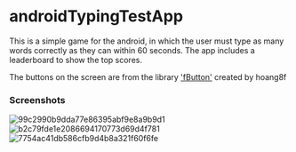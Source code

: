 # androidTypingTestApp

This is a simple game for the android, in which the user must type as many words correctly as they can within 60 seconds. The app includes a leaderboard to show the top scores.

The buttons on the screen are from the library ['fButton'](https://github.com/hoang8f/android-flat-button) created by hoang8f

### Screenshots

![99c2990b9dda77e86395abf9e8a9b9d1](https://user-images.githubusercontent.com/23696756/47616814-8d589d80-dab9-11e8-8968-1f9264670d84.png)
![b2c79fde1e2086694170773d69d4f781](https://user-images.githubusercontent.com/23696756/47616816-8d589d80-dab9-11e8-977e-715fdd09f710.png)
![7754ac41db586cfb9d4b8a321f60f6fe](https://user-images.githubusercontent.com/23696756/47616815-8d589d80-dab9-11e8-8add-e9e4a8fb79b5.png)
